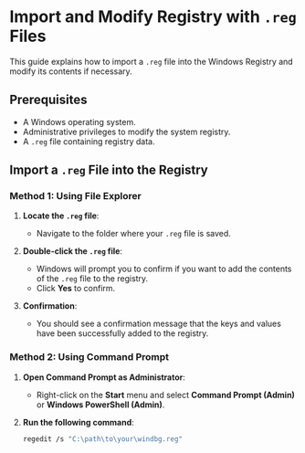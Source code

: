 # Import and Modify Registry with `.reg` Files

This guide explains how to import a `.reg` file into the Windows Registry and modify its contents if necessary.

## Prerequisites

- A Windows operating system.
- Administrative privileges to modify the system registry.
- A `.reg` file containing registry data.

## Import a `.reg` File into the Registry

### Method 1: Using File Explorer

1. **Locate the `.reg` file**:
   - Navigate to the folder where your `.reg` file is saved.

2. **Double-click the `.reg` file**:
   - Windows will prompt you to confirm if you want to add the contents of the `.reg` file to the registry.
   - Click **Yes** to confirm.

3. **Confirmation**:
   - You should see a confirmation message that the keys and values have been successfully added to the registry.

### Method 2: Using Command Prompt

1. **Open Command Prompt as Administrator**:
   - Right-click on the **Start** menu and select **Command Prompt (Admin)** or **Windows PowerShell (Admin)**.

2. **Run the following command**:
   ```sh
   regedit /s "C:\path\to\your\windbg.reg"


